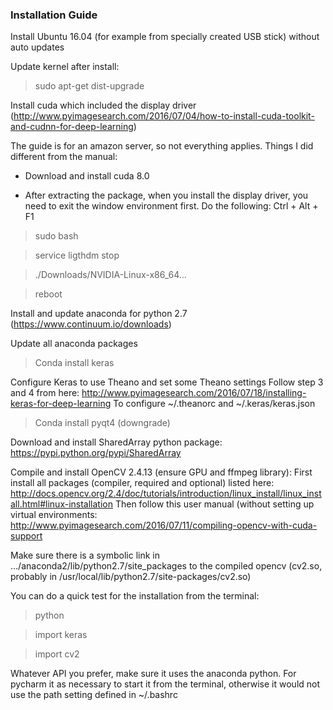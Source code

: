 



### Installation Guide

Install Ubuntu 16.04 (for example from specially created USB stick) without auto updates

Update kernel after install: 
> sudo apt-get dist-upgrade

Install cuda which included the display driver (http://www.pyimagesearch.com/2016/07/04/how-to-install-cuda-toolkit-and-cudnn-for-deep-learning)

The guide is for an amazon server, so not everything applies. Things I did different from the manual:

* Download and install cuda 8.0

* After extracting the package, when you install the display driver, you need to exit the window environment first. Do the following: 
Ctrl + Alt + F1

> sudo bash

> service ligthdm stop

> ./Downloads/NVIDIA-Linux-x86_64… 

> reboot

Install and update anaconda for python 2.7 (https://www.continuum.io/downloads)

Update all anaconda packages

> Conda install keras

Configure Keras to use Theano and set some Theano settings Follow step 3 and 4 from here: http://www.pyimagesearch.com/2016/07/18/installing-keras-for-deep-learning To configure ~/.theanorc and ~/.keras/keras.json

> Conda install pyqt4 (downgrade) 

Download and install SharedArray python package: https://pypi.python.org/pypi/SharedArray

Compile and install OpenCV 2.4.13 (ensure GPU and ffmpeg library): First install all packages (compiler, required and optional) listed here: http://docs.opencv.org/2.4/doc/tutorials/introduction/linux_install/linux_install.html#linux-installation 
Then follow this user manual (without setting up virtual environments: http://www.pyimagesearch.com/2016/07/11/compiling-opencv-with-cuda-support

Make sure there is a symbolic link in …/anaconda2/lib/python2.7/site_packages to the compiled opencv (cv2.so, probably in /usr/local/lib/python2.7/site-packages/cv2.so)

You can do a quick test for the installation from the terminal:
> python 

> import keras 

> import cv2

Whatever API you prefer, make sure it uses the anaconda python. For pycharm it as necessary to start it from the terminal, otherwise it would not use the path setting defined in ~/.bashrc
